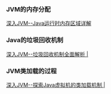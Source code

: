 
### JVM的内存分配
[深入JVM--Java运行时内存区域详解](https://zhpanvip.gitee.io/2020/09/04/26.JVM%20memory/)

### Java的垃圾回收机制
[深入JVM--垃圾回收机制全面解析 |](https://zhpanvip.gitee.io/2020/09/19/29.Java%20GC/)

### JVM类加载的过程

[深入JVM--探索Java虚拟机的类加载机制 |](https://zhpanvip.gitee.io/2020/12/25/33.jvm-class-load/)
